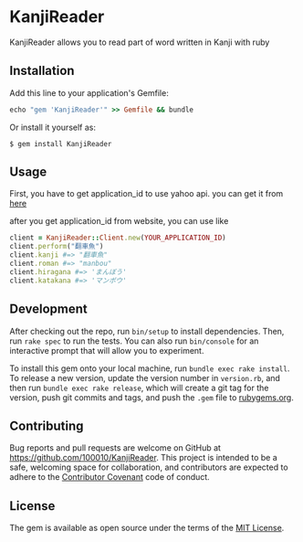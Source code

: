 # KanjiReader

KanjiReader allows you to read part of word written in Kanji with ruby

## Installation

Add this line to your application's Gemfile:

```ruby
echo "gem 'KanjiReader'" >> Gemfile && bundle
```

Or install it yourself as:

    $ gem install KanjiReader

## Usage

First, you have to get application_id to use yahoo api.
you can get it from [here](https://e.developer.yahoo.co.jp/register)

after you get application_id from website, you can use like

```ruby
client = KanjiReader::Client.new(YOUR_APPLICATION_ID)
client.perform("翻車魚")
client.kanji #=> "翻車魚"
client.roman #=> "manbou"
client.hiragana #=> 'まんぼう'
client.katakana #=> 'マンボウ'
```


## Development

After checking out the repo, run `bin/setup` to install dependencies. Then, run `rake spec` to run the tests. You can also run `bin/console` for an interactive prompt that will allow you to experiment.

To install this gem onto your local machine, run `bundle exec rake install`. To release a new version, update the version number in `version.rb`, and then run `bundle exec rake release`, which will create a git tag for the version, push git commits and tags, and push the `.gem` file to [rubygems.org](https://rubygems.org).

## Contributing

Bug reports and pull requests are welcome on GitHub at https://github.com/100010/KanjiReader. This project is intended to be a safe, welcoming space for collaboration, and contributors are expected to adhere to the [Contributor Covenant](http://contributor-covenant.org) code of conduct.


## License

The gem is available as open source under the terms of the [MIT License](http://opensource.org/licenses/MIT).
